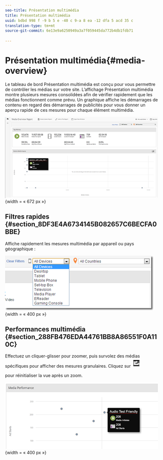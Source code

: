 ```yaml
---
seo-title: Présentation multimédia
title: Présentation multimédia
uuid: bdbd 998 f -9 b 5 e -40 c 9-a 8 ea -12 dfa 5 acd 35 c
translation-type: tm+mt
source-git-commit: 6e13e9a6250949a3a7f059445da772b4db1fdb71

---
```



# Présentation multimédia{#media-overview}

Le tableau de bord Présentation multimédia est conçu pour vous permettre de contrôler les médias sur votre site. L’affichage Présentation multimédia montre plusieurs mesures consolidées afin de vérifier rapidement que les médias fonctionnent comme prévu. Un graphique affiche les démarrages de contenu en regard des démarrages de publicités pour vous donner un aperçu rapide de ces mesures pour chaque élément multimédia.

![](assets/media_overview.png){width = « 672 px »}

## Filtres rapides {#section_8DF3E4A6734145B082657C6BECFA0BBE}

Affiche rapidement les mesures multimédia par appareil ou pays géographique :

![](assets/video-overview-report-filters.png){width = « 400 px »}

## Performances multimédia {#section_288FB476EDA44761BB8A86551F0A110C}

Effectuez un cliquer-glisser pour zoomer, puis survolez des médias spécifiques pour afficher des mesures granulaires. Cliquez sur  ![](assets/video-overview-report-revert.png)

pour réinitialiser la vue après un zoom.

![](assets/media_overview_zoom.png){width = « 400 px »}

